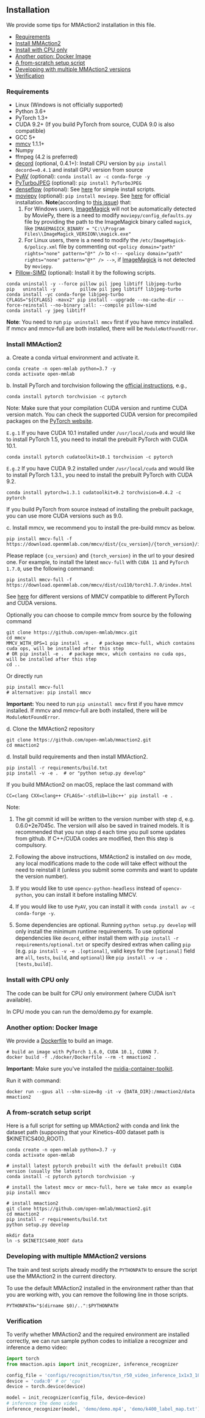 ## Installation

We provide some tips for MMAction2 installation in this file.

<!-- TOC -->

- [Requirements](#requirements)
- [Install MMAction2](#install-mmaction2)
- [Install with CPU only](#install-with-cpu-only)
- [Another option: Docker Image](#another-option--docker-image)
- [A from-scratch setup script](#a-from-scratch-setup-script)
- [Developing with multiple MMAction2 versions](#developing-with-multiple-mmaction2-versions)
- [Verification](#verification)

<!-- TOC -->

### Requirements

- Linux (Windows is not officially supported)
- Python 3.6+
- PyTorch 1.3+
- CUDA 9.2+ (If you build PyTorch from source, CUDA 9.0 is also compatible)
- GCC 5+
- [mmcv](https://github.com/open-mmlab/mmcv) 1.1.1+
- Numpy
- ffmpeg (4.2 is preferred)
- [decord](https://github.com/dmlc/decord) (optional, 0.4.1+): Install CPU version by `pip install decord==0.4.1` and install GPU version from source
- [PyAV](https://github.com/mikeboers/PyAV) (optional): `conda install av -c conda-forge -y`
- [PyTurboJPEG](https://github.com/lilohuang/PyTurboJPEG) (optional): `pip install PyTurboJPEG`
- [denseflow](https://github.com/open-mmlab/denseflow) (optional): See [here](https://github.com/innerlee/setup) for simple install scripts.
- [moviepy](https://zulko.github.io/moviepy/) (optional): `pip install moviepy`. See [here](https://zulko.github.io/moviepy/install.html) for official installation. **Note**(according to [this issue](https://github.com/Zulko/moviepy/issues/693)) that:
    1. For Windows users, [ImageMagick](https://www.imagemagick.org/script/index.php) will not be automatically detected by MoviePy,
    there is a need to modify `moviepy/config_defaults.py` file by providing the path to the ImageMagick binary called `magick`, like `IMAGEMAGICK_BINARY = "C:\\Program Files\\ImageMagick_VERSION\\magick.exe"`
    2. For Linux users, there is a need to modify the `/etc/ImageMagick-6/policy.xml` file by commenting out
    `<policy domain="path" rights="none" pattern="@*" />` to `<!-- <policy domain="path" rights="none" pattern="@*" /> -->`, if [ImageMagick](https://www.imagemagick.org/script/index.php) is not detected by `moviepy`.
- [Pillow-SIMD](https://docs.fast.ai/performance.html#pillow-simd) (optional): Install it by the following scripts.

```shell
conda uninstall -y --force pillow pil jpeg libtiff libjpeg-turbo
pip   uninstall -y         pillow pil jpeg libtiff libjpeg-turbo
conda install -yc conda-forge libjpeg-turbo
CFLAGS="${CFLAGS} -mavx2" pip install --upgrade --no-cache-dir --force-reinstall --no-binary :all: --compile pillow-simd
conda install -y jpeg libtiff
```

**Note**:  You need to run `pip uninstall mmcv` first if you have mmcv installed.
If mmcv and mmcv-full are both installed, there will be `ModuleNotFoundError`.

### Install MMAction2

a. Create a conda virtual environment and activate it.

```shell
conda create -n open-mmlab python=3.7 -y
conda activate open-mmlab
```

b. Install PyTorch and torchvision following the [official instructions](https://pytorch.org/), e.g.,

```shell
conda install pytorch torchvision -c pytorch
```

Note: Make sure that your compilation CUDA version and runtime CUDA version match.
You can check the supported CUDA version for precompiled packages on the [PyTorch website](https://pytorch.org/).

`E.g.1` If you have CUDA 10.1 installed under `/usr/local/cuda` and would like to install PyTorch 1.5,
you need to install the prebuilt PyTorch with CUDA 10.1.

```shell
conda install pytorch cudatoolkit=10.1 torchvision -c pytorch
```

`E.g.2` If you have CUDA 9.2 installed under `/usr/local/cuda` and would like to install PyTorch 1.3.1.,
you need to install the prebuilt PyTorch with CUDA 9.2.

```shell
conda install pytorch=1.3.1 cudatoolkit=9.2 torchvision=0.4.2 -c pytorch
```

If you build PyTorch from source instead of installing the prebuilt package, you can use more CUDA versions such as 9.0.

c. Install mmcv, we recommend you to install the pre-build mmcv as below.

```shell
pip install mmcv-full -f https://download.openmmlab.com/mmcv/dist/{cu_version}/{torch_version}/index.html
```

Please replace ``{cu_version}`` and ``{torch_version}`` in the url to your desired one. For example, to install the latest ``mmcv-full`` with ``CUDA 11`` and ``PyTorch 1.7.0``, use the following command:

```shell
pip install mmcv-full -f https://download.openmmlab.com/mmcv/dist/cu110/torch1.7.0/index.html
```

See [here](https://github.com/open-mmlab/mmcv#installation) for different versions of MMCV compatible to different PyTorch and CUDA versions.

Optionally you can choose to compile mmcv from source by the following command

```shell
git clone https://github.com/open-mmlab/mmcv.git
cd mmcv
MMCV_WITH_OPS=1 pip install -e .  # package mmcv-full, which contains cuda ops, will be installed after this step
# OR pip install -e .  # package mmcv, which contains no cuda ops, will be installed after this step
cd ..
```

Or directly run

```shell
pip install mmcv-full
# alternative: pip install mmcv
```

**Important:** You need to run `pip uninstall mmcv` first if you have mmcv installed. If mmcv and mmcv-full are both installed, there will be `ModuleNotFoundError`.

d. Clone the MMAction2 repository

```shell
git clone https://github.com/open-mmlab/mmaction2.git
cd mmaction2
```

d. Install build requirements and then install MMAction2.

```shell
pip install -r requirements/build.txt
pip install -v -e .  # or "python setup.py develop"
```

If you build MMAction2 on macOS, replace the last command with

```shell
CC=clang CXX=clang++ CFLAGS='-stdlib=libc++' pip install -e .
```

Note:

1. The git commit id will be written to the version number with step d, e.g. 0.6.0+2e7045c. The version will also be saved in trained models.
   It is recommended that you run step d each time you pull some updates from github. If C++/CUDA codes are modified, then this step is compulsory.

2. Following the above instructions, MMAction2 is installed on `dev` mode, any local modifications made to the code will take effect without the need to reinstall it (unless you submit some commits and want to update the version number).

3. If you would like to use `opencv-python-headless` instead of `opencv-python`,
   you can install it before installing MMCV.

4. If you would like to use `PyAV`, you can install it with `conda install av -c conda-forge -y`.

5. Some dependencies are optional. Running `python setup.py develop` will only install the minimum runtime requirements.
   To use optional dependencies like `decord`, either install them with `pip install -r requirements/optional.txt`
   or specify desired extras when calling `pip` (e.g. `pip install -v -e .[optional]`,
   valid keys for the `[optional]` field are `all`, `tests`, `build`, and `optional`) like `pip install -v -e .[tests,build]`.

### Install with CPU only

The code can be built for CPU only environment (where CUDA isn't available).

In CPU mode you can run the demo/demo.py for example.

### Another option: Docker Image

We provide a [Dockerfile](/docker/Dockerfile) to build an image.

```shell
# build an image with PyTorch 1.6.0, CUDA 10.1, CUDNN 7.
docker build -f ./docker/Dockerfile --rm -t mmaction2 .
```

**Important:** Make sure you've installed the [nvidia-container-toolkit](https://docs.nvidia.com/datacenter/cloud-native/container-toolkit/install-guide.html#docker).

Run it with command:

```shell
docker run --gpus all --shm-size=8g -it -v {DATA_DIR}:/mmaction2/data mmaction2
```

### A from-scratch setup script

Here is a full script for setting up MMAction2 with conda and link the dataset path (supposing that your Kinetics-400 dataset path is $KINETICS400_ROOT).

```shell
conda create -n open-mmlab python=3.7 -y
conda activate open-mmlab

# install latest pytorch prebuilt with the default prebuilt CUDA version (usually the latest)
conda install -c pytorch pytorch torchvision -y

# install the latest mmcv or mmcv-full, here we take mmcv as example
pip install mmcv

# install mmaction2
git clone https://github.com/open-mmlab/mmaction2.git
cd mmaction2
pip install -r requirements/build.txt
python setup.py develop

mkdir data
ln -s $KINETICS400_ROOT data
```

### Developing with multiple MMAction2 versions

The train and test scripts already modify the `PYTHONPATH` to ensure the script use the MMAction2 in the current directory.

To use the default MMAction2 installed in the environment rather than that you are working with, you can remove the following line in those scripts.

```shell
PYTHONPATH="$(dirname $0)/..":$PYTHONPATH
```

### Verification

To verify whether MMAction2 and the required environment are installed correctly,
we can run sample python codes to initialize a recognizer and inference a demo video:

```python
import torch
from mmaction.apis import init_recognizer, inference_recognizer

config_file = 'configs/recognition/tsn/tsn_r50_video_inference_1x1x3_100e_kinetics400_rgb.py'
device = 'cuda:0' # or 'cpu'
device = torch.device(device)

model = init_recognizer(config_file, device=device)
# inference the demo video
inference_recognizer(model, 'demo/demo.mp4', 'demo/k400_label_map.txt')
```
